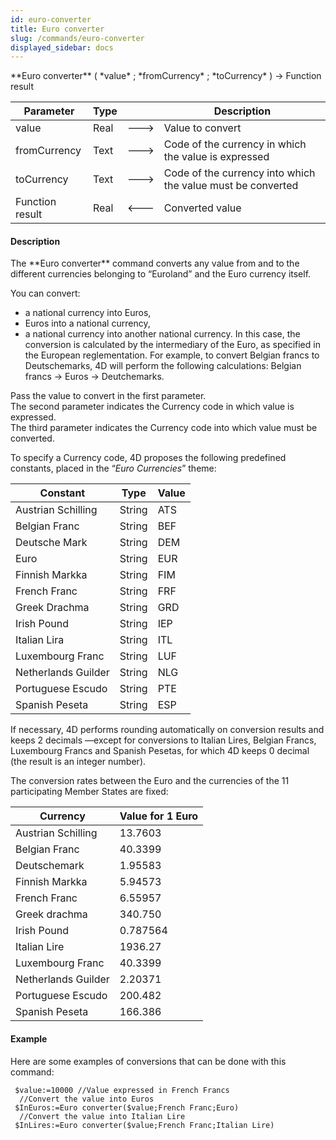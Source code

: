 ```yaml
---
id: euro-converter
title: Euro converter
slug: /commands/euro-converter
displayed_sidebar: docs
---
```


<!--REF #_command_.Euro converter.Syntax-->**Euro converter** ( *value* ; *fromCurrency* ; *toCurrency* ) -> Function result<!-- END REF-->
<!--REF #_command_.Euro converter.Params-->
| Parameter | Type |  | Description |
| --- | --- | --- | --- |
| value | Real | &#x1F852; | Value to convert |
| fromCurrency | Text | &#x1F852; | Code of the currency in which the value is expressed |
| toCurrency | Text | &#x1F852; | Code of the currency into which the value must be converted |
| Function result | Real | &#x1F850; | Converted value |

<!-- END REF-->

#### Description 

<!--REF #_command_.Euro converter.Summary-->The **Euro converter** command converts any value from and to the different currencies belonging to “Euroland” and the Euro currency itself.<!-- END REF-->

You can convert:

* a national currency into Euros,
* Euros into a national currency,
* a national currency into another national currency. In this case, the conversion is calculated by the intermediary of the Euro, as specified in the European reglementation. For example, to convert Belgian francs to Deutschemarks, 4D will perform the following calculations: Belgian francs -> Euros -> Deutchemarks.

Pass the value to convert in the first parameter.   
The second parameter indicates the Currency code in which value is expressed.   
The third parameter indicates the Currency code into which value must be converted.

To specify a Currency code, 4D proposes the following predefined constants, placed in the “*Euro Currencies*” theme:

| Constant            | Type   | Value |
| ------------------- | ------ | ----- |
| Austrian Schilling  | String | ATS   |
| Belgian Franc       | String | BEF   |
| Deutsche Mark       | String | DEM   |
| Euro                | String | EUR   |
| Finnish Markka      | String | FIM   |
| French Franc        | String | FRF   |
| Greek Drachma       | String | GRD   |
| Irish Pound         | String | IEP   |
| Italian Lira        | String | ITL   |
| Luxembourg Franc    | String | LUF   |
| Netherlands Guilder | String | NLG   |
| Portuguese Escudo   | String | PTE   |
| Spanish Peseta      | String | ESP   |

If necessary, 4D performs rounding automatically on conversion results and keeps 2 decimals —except for conversions to Italian Lires, Belgian Francs, Luxembourg Francs and Spanish Pesetas, for which 4D keeps 0 decimal (the result is an integer number).

The conversion rates between the Euro and the currencies of the 11 participating Member States are fixed:

| **Currency**        | **Value for 1 Euro** |
| ------------------- | -------------------- |
| Austrian Schilling  | 13.7603              |
| Belgian Franc       | 40.3399              |
| Deutschemark        | 1.95583              |
| Finnish Markka      | 5.94573              |
| French Franc        | 6.55957              |
| Greek drachma       | 340.750              |
| Irish Pound         | 0.787564             |
| Italian Lire        | 1936.27              |
| Luxembourg Franc    | 40.3399              |
| Netherlands Guilder | 2.20371              |
| Portuguese Escudo   | 200.482              |
| Spanish Peseta      | 166.386              |

#### Example 

Here are some examples of conversions that can be done with this command:

```4d
 $value:=10000 //Value expressed in French Francs
  //Convert the value into Euros
 $InEuros:=Euro converter($value;French Franc;Euro)
  //Convert the value into Italian Lire
 $InLires:=Euro converter($value;French Franc;Italian Lire)
```
